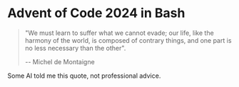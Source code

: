 # Advent of Code 2024 in Bash

> "We must learn to suffer what we cannot evade; our life, like the harmony of the world, is composed of contrary things, and one part is no less necessary than the other".
>
> -- Michel de Montaigne

Some AI told me this quote, not professional advice.
